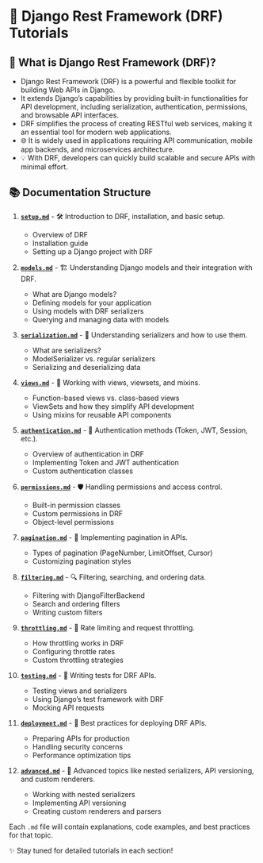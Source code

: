 # 🚀 Django Rest Framework (DRF) Tutorials

## 🤔 What is Django Rest Framework (DRF)?

- Django Rest Framework (DRF) is a powerful and flexible toolkit for building Web APIs in Django.
- It extends Django’s capabilities by providing built-in functionalities for API development, including serialization, authentication, permissions, and browsable API interfaces.
- DRF simplifies the process of creating RESTful web services, making it an essential tool for modern web applications.
- 🌐 It is widely used in applications requiring API communication, mobile app backends, and microservices architecture.
- 💡 With DRF, developers can quickly build scalable and secure APIs with minimal effort.

## 📚 Documentation Structure

1. **[`setup.md`](./setup.md)** - 🛠️ Introduction to DRF, installation, and basic setup.
   - Overview of DRF
   - Installation guide
   - Setting up a Django project with DRF

2. **[`models.md`](./models.md)** - 🏗️ Understanding Django models and their integration with DRF.
   - What are Django models?
   - Defining models for your application
   - Using models with DRF serializers
   - Querying and managing data with models
  
3. **[`serialization.md`](./serialization.md)** - 🔄 Understanding serializers and how to use them.
   - What are serializers?
   - ModelSerializer vs. regular serializers
   - Serializing and deserializing data

4. **[`views.md`](./views.md)** - 👀 Working with views, viewsets, and mixins.
   - Function-based views vs. class-based views
   - ViewSets and how they simplify API development
   - Using mixins for reusable API components

5. **[`authentication.md`](#)** - 🔐 Authentication methods (Token, JWT, Session, etc.).
   - Overview of authentication in DRF
   - Implementing Token and JWT authentication
   - Custom authentication classes

6. **[`permissions.md`](#)** - 🛡️ Handling permissions and access control.
   - Built-in permission classes
   - Custom permissions in DRF
   - Object-level permissions

7. **[`pagination.md`](#)** - 📄 Implementing pagination in APIs.
   - Types of pagination (PageNumber, LimitOffset, Cursor)
   - Customizing pagination styles

8. **[`filtering.md`](#)** - 🔍 Filtering, searching, and ordering data.
   - Filtering with DjangoFilterBackend
   - Search and ordering filters
   - Writing custom filters

9. **[`throttling.md`](#)** - 🚦 Rate limiting and request throttling.
   - How throttling works in DRF
   - Configuring throttle rates
   - Custom throttling strategies

10. **[`testing.md`](#)** - 🧪 Writing tests for DRF APIs.
    - Testing views and serializers
    - Using Django’s test framework with DRF
    - Mocking API requests

11. **[`deployment.md`](#)** - 🚢 Best practices for deploying DRF APIs.
    - Preparing APIs for production
    - Handling security concerns
    - Performance optimization tips

12. **[`advanced.md`](#)** - 🌟 Advanced topics like nested serializers, API versioning, and custom renderers.
    - Working with nested serializers
    - Implementing API versioning
    - Creating custom renderers and parsers

Each `.md` file will contain explanations, code examples, and best practices for that topic.

✨ Stay tuned for detailed tutorials in each section!